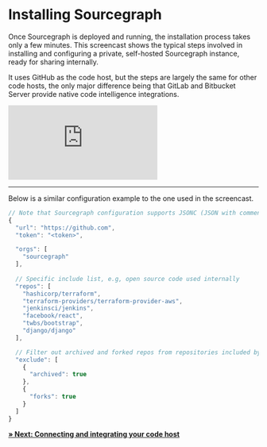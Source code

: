 # Installing Sourcegraph

Once Sourcegraph is deployed and running, the installation process takes only a few minutes. This screencast shows the typical steps involved in installing and configuring a private, self-hosted Sourcegraph instance, ready for sharing internally.

It uses GitHub as the code host, but the steps are largely the same for other code hosts, the only major difference being that GitLab and Bitbucket Server provide native code intelligence integrations.

<div class="container my-4 video-embed embed-responsive embed-responsive-16by9">
    <iframe class="embed-responsive-item" src="https://www.youtube.com/embed/iVTroSw9dhQ?autoplay=0&amp;cc_load_policy=0&amp;start=0&amp;end=0&amp;loop=0&amp;controls=1&amp;modestbranding=0&amp;rel=0" allowfullscreen="" allow="accelerometer; autoplay; encrypted-media; gyroscope; picture-in-picture" frameborder="0"></iframe>
</div>

---

Below is a similar configuration example to the one used in the screencast.

```javascript
// Note that Sourcegraph configuration supports JSONC (JSON with comments).
{
  "url": "https://github.com",
  "token": "<token>",

  "orgs": [
    "sourcegraph"
  ],
  
  // Specific include list, e.g, open source code used internally
  "repos": [
    "hashicorp/terraform",
    "terraform-providers/terraform-provider-aws",
    "jenkinsci/jenkins",
    "facebook/react",
    "twbs/bootstrap",
    "django/django"
  ],

  // Filter out archived and forked repos from repositories included by "orgs"
  "exclude": [
    {
      "archived": true
    },
    {
      "forks": true
    }
  ]
}
```

[**» Next: Connecting and integrating your code host**](connecting_integrating_your_code_host.md)
